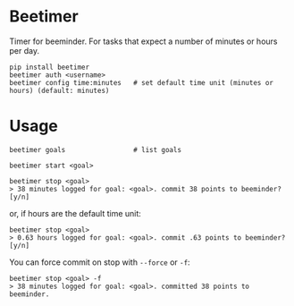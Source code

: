 # Beetimer

Timer for beeminder. For tasks that expect a number of minutes or hours per day.

```
pip install beetimer
beetimer auth <username>
beetimer config time:minutes   # set default time unit (minutes or hours) (default: minutes)
```

# Usage

```
beetimer goals                 # list goals
```

```
beetimer start <goal>
```

```
beetimer stop <goal>
> 38 minutes logged for goal: <goal>. commit 38 points to beeminder? [y/n]
```

or, if hours are the default time unit:

```
beetimer stop <goal>
> 0.63 hours logged for goal: <goal>. commit .63 points to beeminder? [y/n]
```

You can force commit on stop with `--force` or `-f`:

```
beetimer stop <goal> -f
> 38 minutes logged for goal: <goal>. committed 38 points to beeminder.
```
